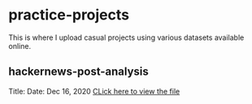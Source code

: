 # practice-projects
This is where I upload casual projects using various datasets available online.

## hackernews-post-analysis
Title:
Date: Dec 16, 2020
[CLick here to view the file](https://github.com/chan030609/practice-projects/tree/main/hackernews-post-analysis)
